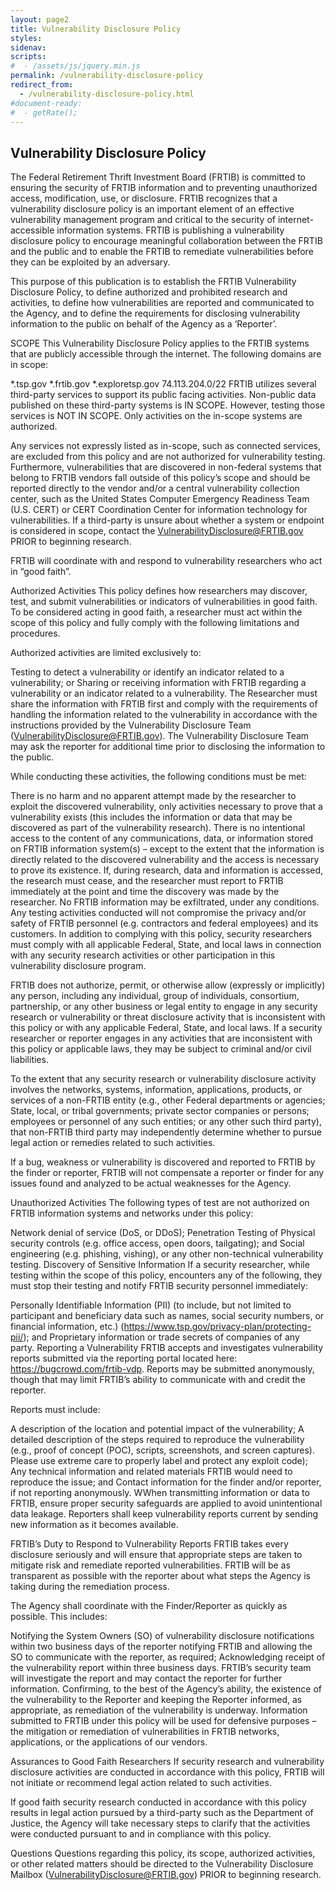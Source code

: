 ```yaml
---
layout: page2
title: Vulnerability Disclosure Policy
styles:
sidenav:
scripts:
#  - /assets/js/jquery.min.js
permalink: /vulnerability-disclosure-policy
redirect_from:
  - /vulnerability-disclosure-policy.html
#document-ready:
#  - getRate();
---
```


## Vulnerability Disclosure Policy
The Federal Retirement Thrift Investment Board (FRTIB) is committed to ensuring the security of FRTIB information and to preventing unauthorized access, modification, use, or disclosure. FRTIB recognizes that a vulnerability disclosure policy is an important element of an effective vulnerability management program and critical to the security of internet-accessible information systems. FRTIB is publishing a vulnerability disclosure policy to encourage meaningful collaboration between the FRTIB and the public and to enable the FRTIB to remediate vulnerabilities before they can be exploited by an adversary.

This purpose of this publication is to establish the FRTIB Vulnerability Disclosure Policy, to define authorized and prohibited research and activities, to define how vulnerabilities are reported and communicated to the Agency, and to define the requirements for disclosing vulnerability information to the public on behalf of the Agency as a ‘Reporter’.

SCOPE
This Vulnerability Disclosure Policy applies to the FRTIB systems that are publicly accessible through the internet. The following domains are in scope:

*.tsp.gov
*.frtib.gov
*.exploretsp.gov
74.113.204.0/22
FRTIB utilizes several third-party services to support its public facing activities. Non-public data published on these third-party systems is IN SCOPE. However, testing those services is NOT IN SCOPE. Only activities on the in-scope systems are authorized.

Any services not expressly listed as in-scope, such as connected services, are excluded from this policy and are not authorized for vulnerability testing. Furthermore, vulnerabilities that are discovered in non-federal systems that belong to FRTIB vendors fall outside of this policy’s scope and should be reported directly to the vendor and/or a central vulnerability collection center, such as the United States Computer Emergency Readiness Team (U.S. CERT) or CERT Coordination Center for information technology for vulnerabilities. If a third-party is unsure about whether a system or endpoint is considered in scope, contact the VulnerabilityDisclosure@FRTIB.gov PRIOR to beginning research.

FRTIB will coordinate with and respond to vulnerability researchers who act in “good faith”.

Authorized Activities
This policy defines how researchers may discover, test, and submit vulnerabilities or indicators of vulnerabilities in good faith. To be considered acting in good faith, a researcher must act within the scope of this policy and fully comply with the following limitations and procedures.

Authorized activities are limited exclusively to:

Testing to detect a vulnerability or identify an indicator related to a vulnerability; or Sharing or receiving information with FRTIB regarding a vulnerability or an indicator related to a vulnerability.
The Researcher must share the information with FRTIB first and comply with the requirements of handling the information related to the vulnerability in accordance with the instructions provided by the Vulnerability Disclosure Team (VulnerabilityDisclosure@FRTIB.gov). The Vulnerability Disclosure Team may ask the reporter for additional time prior to disclosing the information to the public.

While conducting these activities, the following conditions must be met:

There is no harm and no apparent attempt made by the researcher to exploit the discovered vulnerability, only activities necessary to prove that a vulnerability exists (this includes the information or data that may be discovered as part of the vulnerability research).
There is no intentional access to the content of any communications, data, or information stored on FRTIB information system(s) – except to the extent that the information is directly related to the discovered vulnerability and the access is necessary to prove its existence. If, during research, data and information is accessed, the research must cease, and the researcher must report to FRTIB immediately at the point and time the discovery was made by the researcher.
No FRTIB information may be exfiltrated, under any conditions.
Any testing activities conducted will not compromise the privacy and/or safety of FRTIB personnel (e.g. contractors and federal employees) and its customers.
In addition to complying with this policy, security researchers must comply with all applicable Federal, State, and local laws in connection with any security research activities or other participation in this vulnerability disclosure program.

FRTIB does not authorize, permit, or otherwise allow (expressly or implicitly) any person, including any individual, group of individuals, consortium, partnership, or any other business or legal entity to engage in any security research or vulnerability or threat disclosure activity that is inconsistent with this policy or with any applicable Federal, State, and local laws. If a security researcher or reporter engages in any activities that are inconsistent with this policy or applicable laws, they may be subject to criminal and/or civil liabilities.

To the extent that any security research or vulnerability disclosure activity involves the networks, systems, information, applications, products, or services of a non-FRTIB entity (e.g., other Federal departments or agencies; State, local, or tribal governments; private sector companies or persons; employees or personnel of any such entities; or any other such third party), that non-FRTIB third party may independently determine whether to pursue legal action or remedies related to such activities.

If a bug, weakness or vulnerability is discovered and reported to FRTIB by the finder or reporter, FRTIB will not compensate a reporter or finder for any issues found and analyzed to be actual weaknesses for the Agency.

Unauthorized Activities
The following types of test are not authorized on FRTIB information systems and networks under this policy:

Network denial of service (DoS, or DDoS);
Penetration Testing of Physical security controls (e.g. office access, open doors, tailgating); and
Social engineering (e.g. phishing, vishing), or any other non-technical vulnerability testing.
Discovery of Sensitive Information
If a security researcher, while testing within the scope of this policy, encounters any of the following, they must stop their testing and notify FRTIB security personnel immediately:

Personally Identifiable Information (PII) (to include, but not limited to participant and beneficiary data such as names, social security numbers, or financial information, etc.) (https://www.tsp.gov/privacy-plan/protecting-pii/); and
Proprietary information or trade secrets of companies of any party.
Reporting a Vulnerability
FRTIB accepts and investigates vulnerability reports submitted via the reporting portal located here: https://bugcrowd.com/frtib-vdp. Reports may be submitted anonymously, though that may limit FRTIB’s ability to communicate with and credit the reporter.

Reports must include:

A description of the location and potential impact of the vulnerability;
A detailed description of the steps required to reproduce the vulnerability (e.g., proof of concept (POC), scripts, screenshots, and screen captures). Please use extreme care to properly label and protect any exploit code);
Any technical information and related materials FRTIB would need to reproduce the issue; and
Contact information for the finder and/or reporter, if not reporting anonymously.
WWhen transmitting information or data to FRTIB, ensure proper security safeguards are applied to avoid unintentional data leakage. Reporters shall keep vulnerability reports current by sending new information as it becomes available.

FRTIB’s Duty to Respond to Vulnerability Reports
FRTIB takes every disclosure seriously and will ensure that appropriate steps are taken to mitigate risk and remediate reported vulnerabilities. FRTIB will be as transparent as possible with the reporter about what steps the Agency is taking during the remediation process.

The Agency shall coordinate with the Finder/Reporter as quickly as possible. This includes:

Notifying the System Owners (SO) of vulnerability disclosure notifications within two business days of the reporter notifying FRTIB and allowing the SO to communicate with the reporter, as required;
Acknowledging receipt of the vulnerability report within three business days. FRTIB’s security team will investigate the report and may contact the reporter for further information.
Confirming, to the best of the Agency’s ability, the existence of the vulnerability to the Reporter and keeping the Reporter informed, as appropriate, as remediation of the vulnerability is underway.
Information submitted to FRTIB under this policy will be used for defensive purposes – the mitigation or remediation of vulnerabilities in FRTIB networks, applications, or the applications of our vendors.

Assurances to Good Faith Researchers
If security research and vulnerability disclosure activities are conducted in accordance with this policy, FRTIB will not initiate or recommend legal action related to such activities.

If good faith security research conducted in accordance with this policy results in legal action pursued by a third-party such as the Department of Justice, the Agency will take necessary steps to clarify that the activities were conducted pursuant to and in compliance with this policy.

Questions
Questions regarding this policy, its scope, authorized activities, or other related matters should be directed to the Vulnerability Disclosure Mailbox (VulnerabilityDisclosure@FRTIB.gov) PRIOR to beginning research.

<!-- CONTENT END -->
